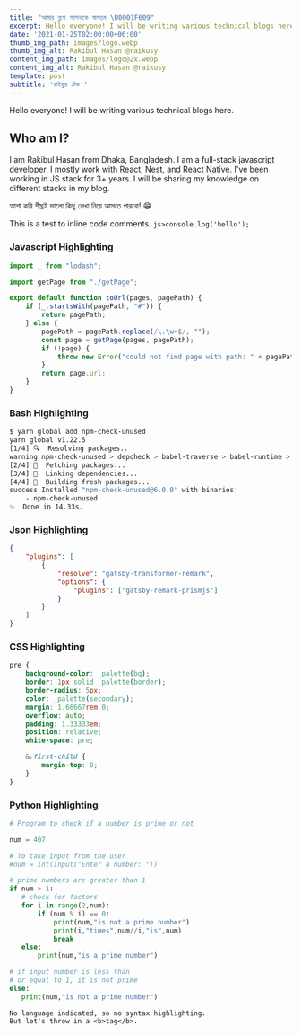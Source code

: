 ```yaml
---
title: "আমার ব্লগে আপনাকে স্বাগতম \U0001F609"
excerpt: Hello everyone! I will be writing various technical blogs here.
date: '2021-01-25T02:00:00+06:00'
thumb_img_path: images/logo.webp
thumb_img_alt: Rakibul Hasan @raikusy
content_img_path: images/logo@2x.webp
content_img_alt: Rakibul Hasan @raikusy
template: post
subtitle: 'রাইকুর টেক '
---
```


Hello everyone! I will be writing various technical blogs here.

## Who am I?

I am Rakibul Hasan from Dhaka, Bangladesh. I am a full-stack javascript developer. I mostly work with React, Nest, and React Native. I've been working in JS stack for 3+ years. I will be sharing my knowledge on different stacks in my blog.

আশা করি শীঘ্রই ভালো কিছু লেখা নিয়ে আসতে পারবো! 😁

This is a test to inline code comments. `js>console.log('hello');`

### Javascript Highlighting

```js
import _ from "lodash";

import getPage from "./getPage";

export default function toUrl(pages, pagePath) {
    if (_.startsWith(pagePath, "#")) {
        return pagePath;
    } else {
        pagePath = pagePath.replace(/\.\w+$/, "");
        const page = getPage(pages, pagePath);
        if (!page) {
            throw new Error("could not find page with path: " + pagePath);
        }
        return page.url;
    }
}
```

### Bash Highlighting

```bash
$ yarn global add npm-check-unused
yarn global v1.22.5
[1/4] 🔍  Resolving packages..
warning npm-check-unused > depcheck > babel-traverse > babel-runtime > core-js@2.6.12: core-js@<3 is no longer maintained and not recommended for usage due to the number of issues. Please, upgrade your dependencies to the actual version of core-js@3.
[2/4] 🚚  Fetching packages...
[3/4] 🔗  Linking dependencies...
[4/4] 🔨  Building fresh packages...
success Installed "npm-check-unused@6.0.0" with binaries:
    - npm-check-unused
✨  Done in 14.33s.
```

### Json Highlighting

```json
{
    "plugins": [
        {
            "resolve": "gatsby-transformer-remark",
            "options": {
                "plugins": ["gatsby-remark-prismjs"]
            }
        }
    ]
}
```

### CSS Highlighting

```css
pre {
    background-color: _palette(bg);
    border: 1px solid _palette(border);
    border-radius: 5px;
    color: _palette(secondary);
    margin: 1.66667rem 0;
    overflow: auto;
    padding: 1.33333em;
    position: relative;
    white-space: pre;

    &:first-child {
        margin-top: 0;
    }
}
```

### Python Highlighting

```python
# Program to check if a number is prime or not

num = 407

# To take input from the user
#num = int(input("Enter a number: "))

# prime numbers are greater than 1
if num > 1:
   # check for factors
   for i in range(2,num):
       if (num % i) == 0:
           print(num,"is not a prime number")
           print(i,"times",num//i,"is",num)
           break
   else:
       print(num,"is a prime number")

# if input number is less than
# or equal to 1, it is not prime
else:
   print(num,"is not a prime number")
```

```
No language indicated, so no syntax highlighting.
But let's throw in a <b>tag</b>.
```
